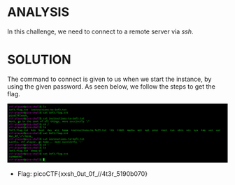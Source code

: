 # ANALYSIS
In this challenge, we need to connect to a remote server via *ssh*.  
  

# SOLUTION
The command to connect is given to us when we start the instance, by using the given password. As seen below, we follow the steps to get the flag.  
  

![](assets/solve.png)  
  

* Flag: picoCTF{xxsh_0ut_0f_\/\/4t3r_5190b070}
